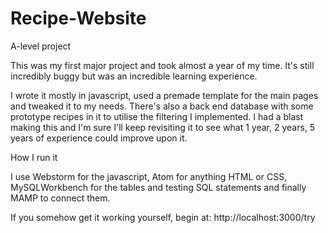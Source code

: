 # Recipe-Website
A-level project

This was my first major project and took almost a year of my time. It's still incredibly buggy but was an incredible learning experience.

I wrote it mostly in javascript, used a premade template for the main pages and tweaked it to my needs.
There's also a back end database with some prototype recipes in it to utilise the filtering I implemented.
I had a blast making this and I'm sure I'll keep revisiting it to see what 1 year, 2 years, 5 years of experience could improve upon it.

How I run it

I use Webstorm for the javascript, Atom for anything HTML or CSS, MySQLWorkbench for the tables and testing SQL statements and finally MAMP to connect them.

If you somehow get it working yourself, begin at: http://localhost:3000/try
